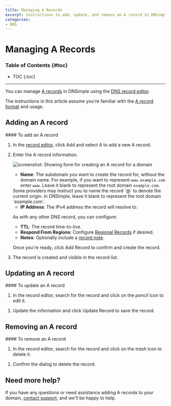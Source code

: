 ```yaml
---
title: Managing A Records
excerpt: Instructions to add, update, and remove an A record in DNSimple.
categories:
- DNS
---
```


# Managing A Records

### Table of Contents {#toc}

* TOC
{:toc}

---

You can manage [A records](/articles/a-record) in DNSimple using the [DNS record editor](/articles/record-editor).

The instructions in this article assume you're familiar with the [A record format](/articles/a-record#record-format) and usage.


## Adding an A record

<div class="section-steps" markdown="1">
#### To add an A record

1.  In the [record editor](/articles/record-editor/), click <label>Add</label> and select <label>A</label> to add a new A record.

    <!--- needs screenshot -->

1.  Enter the A record information.

    ![screenshot: Showing form for creating an A record for a domain](/files/record-a-create-new.png)

    - **Name**: The subdomain you want to create the record for, without the domain name. For example, if you want to represent `www.example.com` enter `www`. Leave it blank to represent the root domain `example.com`.

    <note>
    Some providers may instruct you to name the record `@` to denote the current origin. In DNSimple, leave it blank to represent the root domain `example.com`.
    </note>
    
    - **IP Address**: The IPv4 address the record will resolve to.

    As with any other DNS record, you can configure:

    - **TTL**: The record time-to-live.
    - **Respond From Regions**: Configure [Regional Records](/articles/regional-records/) if desired.
    - **Notes**: Optionally include a [record note](/articles/record-notes/).

    Once you're ready, click <label>Add Record</label> to confirm and create the record.

1.  The record is created and visible in the record list.

   <!--- needs screenshot -->

</div>


## Updating an A record

<div class="section-steps" markdown="1">
#### To update an A record

1.  In the record editor, search for the record and click on the _pencil_ icon to edit it.

   <!--- needs screenshot -->

1.  Update the information and click <label>Update Record</label> to save the record.
</div>


## Removing an A record

<div class="section-steps" markdown="1">
#### To remove an A record

1.  In the record editor, search for the record and click on the _trash_ icon to delete it.

   <!--- needs screenshot -->

1.  Confirm the dialog to delete the record.
</div>

## Need more help?

If you have any questions or need assistance adding A records to your domain, [contact support](https://dnsimple.com/feedback), and we'll be happy to help.
